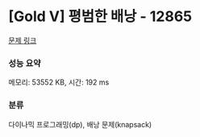 # [Gold V] 평범한 배낭 - 12865 

[문제 링크](https://www.acmicpc.net/problem/12865) 

### 성능 요약

메모리: 53552 KB, 시간: 192 ms

### 분류

다이나믹 프로그래밍(dp), 배낭 문제(knapsack)


